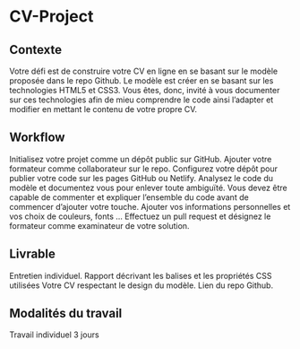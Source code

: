 # CV-Project
## Contexte
Votre défi est de construire votre CV en ligne en se basant sur le modèle proposée dans le repo Github.
Le modèle est créer en se basant sur les technologies HTML5 et CSS3. Vous êtes, donc, invité à vous documenter sur ces technologies afin de mieu comprendre le code ainsi l’adapter et modifier en mettant le contenu de votre propre CV.

## Workflow
Initialisez votre projet comme un dépôt public sur GitHub. 
Ajouter votre formateur comme collaborateur sur le repo.
Configurez votre dépôt pour publier votre code sur les pages GitHub ou Netlify.
Analysez le code du modèle et documentez vous pour enlever toute ambiguïté. Vous devez être capable de commenter et expliquer l’ensemble du code avant de commencer d’ajouter votre touche.
Ajouter vos informations personnelles et vos choix de couleurs, fonts …
Effectuez un pull request et désignez le formateur comme examinateur de votre solution. 
    
## Livrable
Entretien individuel.
Rapport décrivant les balises et les propriétés CSS utilisées
Votre CV respectant le design du modèle.
Lien du repo Github.

## Modalités du travail
Travail individuel
3 jours
